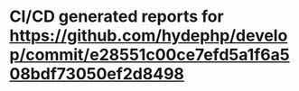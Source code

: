 # CI/CD generated reports for https://github.com/hydephp/develop/commit/e28551c00ce7efd5a1f6a508bdf73050ef2d8498
